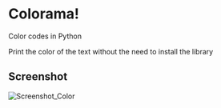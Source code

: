 # Colorama!

Color codes in Python


Print the color of the text
without the need to install the library


## Screenshot

![Screenshot_Color](https://user-images.githubusercontent.com/108486211/203857570-21ef94d3-860c-45b5-af22-4bb9c7b715e2.jpg)

